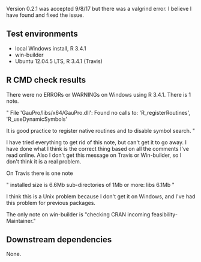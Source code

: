 Version 0.2.1 was accepted 9/8/17 but there was a
valgrind error. I believe I have found and fixed
the issue.

## Test environments
* local Windows install, R 3.4.1
* win-builder
* Ubuntu 12.04.5 LTS, R 3.4.1 (Travis)

## R CMD check results
There were no ERRORs or WARNINGs on Windows using R 3.4.1.
There is 1 note.

"
File 'GauPro/libs/x64/GauPro.dll':
  Found no calls to: 'R_registerRoutines', 'R_useDynamicSymbols'

It is good practice to register native routines and to disable symbol
search.
"

I have tried everything to get rid of this note,
but can't get it to go away.
I have done what I think is the correct thing
based on all the comments I've read online.
Also I don't get this message on Travis or Win-builder,
so I don't think it is a real problem.

On Travis there is one note

"
installed size is  6.6Mb
  sub-directories of 1Mb or more:
    libs   6.1Mb
"

I think this is a Unix problem because I don't get it on Windows,
and I've had this problem for previous packages.

The only note on win-builder is 
"checking CRAN incoming feasibility- Maintainer."

## Downstream dependencies

None.
